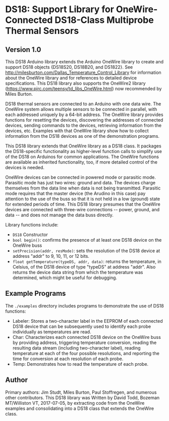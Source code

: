 # DS18: Support Library for OneWire-Connected DS18-Class Multiprobe Thermal Sensors
## Version 1.0

This DS18 Arduino library extends the Arduino OneWire library 
to create and support DS18 objects {DS18S20, DS18B20, and DS1822}.  See 
<http://milesburton.com/Dallas_Temperature_Control_Library> for information about
the OneWire library and for references to detailed device specifications.
This DS18 library also supports the OneWire2 library 
(<https://www.pjrc.com/teensy/td_libs_OneWire.html>) now recommended by Miles Burton. 

DS18 thermal sensors are connected to an Arduino with one data wire.  The OneWire system
allows multiple sensors to be connected in parallel, with each addressed uniquely by a 
64-bit address.  The OneWire library provides functions for resetting the devices, 
discovering the addresses of connected devices, sending commands to the devices,
retrieving information from the devices, etc.  Examples with that OneWire library show
how to collect information from the DS18 devices as one of the demonstration programs.

This DS18 library extends that OneWire library as a DS18 class. 
It packages the DS18-specific functionality
as higher-level function calls to simplify use of the DS18 on Arduinos for common
applications.  The OneWire functions are available as 
inherited functionality, too, if more detailed control
of the devices is needed.

OneWire devices can be connected in powered mode or parasitic mode.  Parasitic mode
has just two wires: ground and data.  The devices charge themselves from the data line
when data is not being transmitted.  Parasitic mode requires that the master device
(the Arudino in this case) pay attention to the use of the buss so that it is not
held in a low (ground) state for extended periods of time.  This DS18 library 
presumes that the OneWire devices are connected with three-wire
connections -- power, ground, and data -- and does not manage the data buss directly.  

Library functions include:

*  `DS18` Constructor
*  `bool begin()`: confirms the presence of at least one DS18 device on the OneWire buss
*  `setPrecision(addr, resMode)`: sets the resolution of the DS18 device at
address "addr" to 9, 10, 11, or 12 bits.
*  `float getTemperature(typeDS, addr, data)`: returns the temperature, in Celsius, 
of the DS18 device of type "typeDS" at address "addr".  Also returns the device
data string from which the temperature was determined, which might be useful for
debugging.

## Example Programs

The `./examples` directory includes programs to demonstrate the use of DS18 functions:

*  Labeler: Stores a two-character label in the EEPROM of each connected DS18 device
that can be subsequently used to identify each probe individually as temperatures are read.
*  Char: Characterizes each connected DS18 device on the OneWire buss by providing
address, triggering temperature conversion, reading the resulting data stream (including
two-character label), reading temperature at each of the four possible resolutions, 
and reporting the time for conversion at each resolution of each probe.
*  Temp: Demonstrates how to read the temperature of each probe.


## Author
Primary authors: Jim Studt, Miles Burton, Paul Stoffregen, and numerous other 
contributors.  This DS18 library was Written by David Todd, 
Bozeman MT/Williston VT, 2017-07-05, by extracting code
from the OneWire examples and consolidating into a DS18 class that extends the
OneWire class.  


